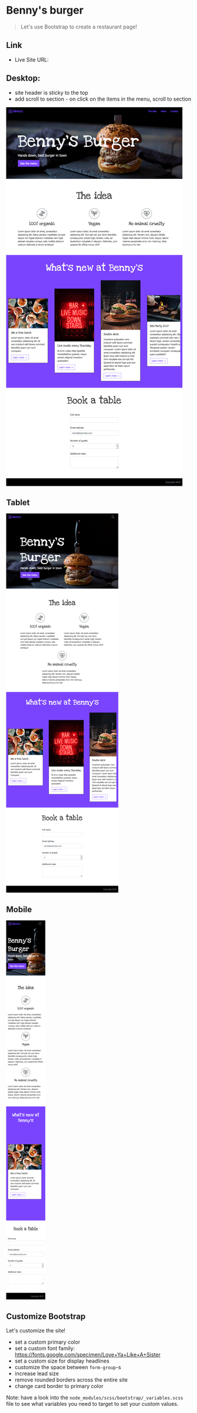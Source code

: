 # Benny's burger

> Let's use Bootstrap to create a restaurant page!

## Link

- Live Site URL: []()

## Desktop:

- site header is sticky to the top
- add scroll to section - on click on the items in the menu, scroll to section

![example-desktop](exercise/example-desktop.jpg)

## Tablet

![example-tablet](exercise/example-tablet.png)

## Mobile

![example-mobile](exercise/example-mobile.png)

## Customize Bootstrap

Let's customize the site!

- set a custom primary color
- set a custom font family: https://fonts.google.com/specimen/Love+Ya+Like+A+Sister
- set a custom size for display headlines
- customize the space between `form-group`-s
- increase lead size
- remove rounded borders across the entire site
- change card border to primary color

Note: have a look into the `node_modules/scss/bootstrap/_variables.scss` file to see what variables you need to target to set your custom values.

